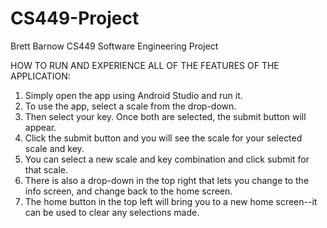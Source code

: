 # CS449-Project

Brett Barnow
CS449 Software Engineering Project

HOW TO RUN AND EXPERIENCE ALL OF THE FEATURES OF THE APPLICATION:
  
1. Simply open the app using Android Studio and run it.
2. To use the app, select a scale from the drop-down.
3. Then select your key. Once both are selected, the submit button will appear.
4. Click the submit button and you will see the scale for your selected scale and key.
5. You can select a new scale and key combination and click submit for that scale.
6. There is also a drop-down in the top right that lets you change to the info screen,
and change back to the home screen.
7. The home button in the top left will bring you to a new home screen--it can be used
to clear any selections made.

